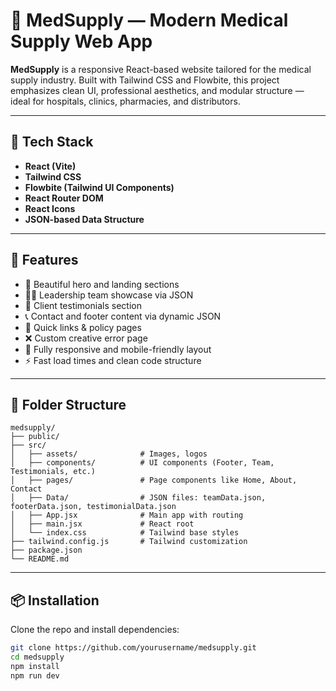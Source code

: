 # 🏥 MedSupply — Modern Medical Supply Web App

**MedSupply** is a responsive React-based website tailored for the medical supply industry. Built with Tailwind CSS and Flowbite, this project emphasizes clean UI, professional aesthetics, and modular structure — ideal for hospitals, clinics, pharmacies, and distributors.

---

## 🔧 Tech Stack

- **React (Vite)**
- **Tailwind CSS**
- **Flowbite (Tailwind UI Components)**
- **React Router DOM**
- **React Icons**
- **JSON-based Data Structure**

---

## 🚀 Features

- 🏥 Beautiful hero and landing sections  
- 👨‍⚕️ Leadership team showcase via JSON  
- 💬 Client testimonials section  
- 📞 Contact and footer content via dynamic JSON  
- 📜 Quick links & policy pages  
- ❌ Custom creative error page  
- 🎨 Fully responsive and mobile-friendly layout  
- ⚡ Fast load times and clean code structure  

---

## 📁 Folder Structure

    medsupply/
    ├── public/
    ├── src/
    │   ├── assets/              # Images, logos
    │   ├── components/          # UI components (Footer, Team, Testimonials, etc.)
    │   ├── pages/               # Page components like Home, About, Contact
    │   ├── Data/                # JSON files: teamData.json, footerData.json, testimonialData.json
    │   ├── App.jsx              # Main app with routing
    │   ├── main.jsx             # React root
    │   └── index.css            # Tailwind base styles
    ├── tailwind.config.js       # Tailwind customization
    ├── package.json
    └── README.md

---

## 📦 Installation

Clone the repo and install dependencies:

```bash
git clone https://github.com/yourusername/medsupply.git
cd medsupply
npm install
npm run dev
